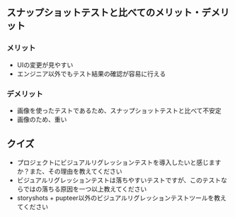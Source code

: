 ## スナップショットテストと比べてのメリット・デメリット

### メリット

- UIの変更が見やすい
- エンジニア以外でもテスト結果の確認が容易に行える

### デメリット

- 画像を使ったテストであるため、スナップショットテストと比べて不安定
- 画像のため、重い

## クイズ

- プロジェクトにビジュアルリグレッションテストを導入したいと感じますか？また、その理由を教えてください
- ビジュアルリグレッションテストは落ちやすいテストですが、このテストならではの落ちる原因を一つ以上教えてください
- storyshots + pupteer以外のビジュアルリグレッションテストツールを教えてください
